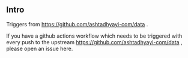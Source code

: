 ## Intro
Triggers from https://github.com/ashtadhyayi-com/data .
 
If you have a github actions workflow which needs to be triggered with every push to the upstream https://github.com/ashtadhyayi-com/data , please open an issue here.
